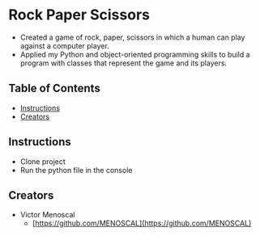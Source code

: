 # Rock Paper Scissors

* Created a game of rock, paper, scissors in which a human can play against a computer player.
* Applied my Python and object-oriented programming skills to build a program with classes that represent the game and its players.

## Table of Contents

* [Instructions](#instructions)
* [Creators](#creators)

## Instructions

* Clone project
* Run the python file in the console

## Creators

* Victor Menoscal
    - [https://github.com/MENOSCAL](https://github.com/MENOSCAL)
